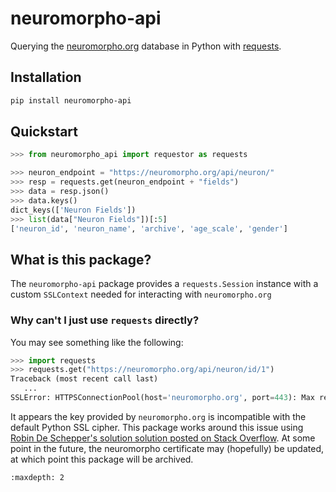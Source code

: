 neuromorpho-api
===============

Querying the [neuromorpho.org](https://neuromorpho.org/) database in Python
with [requests](https://pypi.org/project/requests/).

## Installation

```bash
pip install neuromorpho-api
```

## Quickstart

```python
>>> from neuromorpho_api import requestor as requests

>>> neuron_endpoint = "https://neuromorpho.org/api/neuron/"
>>> resp = requests.get(neuron_endpoint + "fields")
>>> data = resp.json()
>>> data.keys()
dict_keys(['Neuron Fields'])
>>> list(data["Neuron Fields"])[:5]
['neuron_id', 'neuron_name', 'archive', 'age_scale', 'gender']
```

## What is this package?

The `neuromorpho-api` package provides a `requests.Session` instance with a
custom `SSLContext` needed for interacting with `neuromorpho.org`

### Why can't I just use `requests` directly?

You may see something like the following:

```python
>>> import requests
>>> requests.get("https://neuromorpho.org/api/neuron/id/1")
Traceback (most recent call last)
   ...
SSLError: HTTPSConnectionPool(host='neuromorpho.org', port=443): Max retries exceeded with url: /api/neuron/id/1 (Caused by SSLError(SSLError(1, '[SSL: DH_KEY_TOO_SMALL] dh key too small (_ssl.c:1006)')))
```

It appears the key provided by `neuromorpho.org` is incompatible with the
default Python SSL cipher.
This package works around this issue using [Robin De Schepper's solution
solution posted on Stack Overflow](https://stackoverflow.com/a/76217135).
At some point in the future, the neuromorpho certificate may (hopefully) be
updated, at which point this package will be archived.

```{toctree}
:maxdepth: 2
```
